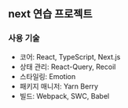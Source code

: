 ## next 연습 프로젝트

### 사용 기술

- 코어: React, TypeScript, Next.js
- 상태 관리: React-Query, Recoil
- 스타일링: Emotion
- 패키지 매니저: Yarn Berry
- 빌드: Webpack, SWC, Babel
